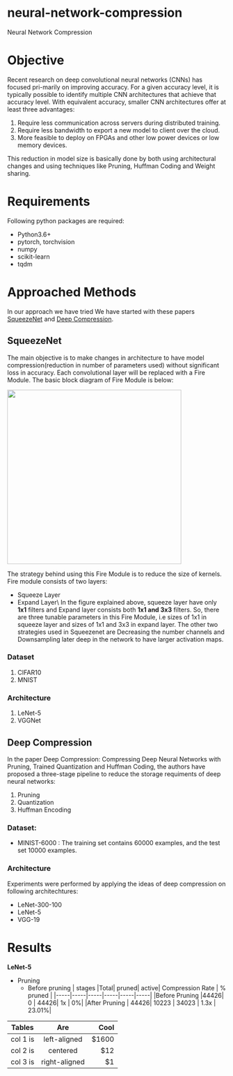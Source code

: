 
# neural-network-compression
Neural Network Compression

# Objective
Recent research on deep convolutional neural networks (CNNs) has focused pri-marily on improving accuracy. For a given accuracy level, it is typically possible to identify multiple CNN architectures that achieve that accuracy level. With equivalent accuracy, smaller CNN architectures offer at least three advantages:
1. Require less communication across servers during distributed training.  
2. Require less bandwidth to export a new model to client over the cloud. 
3. More feasible to deploy on FPGAs and other low power devices or low memory devices.

This reduction in model size is basically done by both using architectural changes and using techniques like Pruning, Huffman Coding and Weight sharing.

# Requirements
Following python packages are required:

* Python3.6+
* pytorch, torchvision
* numpy
* scikit-learn
* tqdm


# Approached Methods
In our approach we have tried We have started with these papers [SqueezeNet](https://arxiv.org/abs/1602.07360) and  [Deep Compression](https://arxiv.org/abs/1510.00149).
## SqueezeNet
The main objective is to make changes in architecture to have model compression(reduction in number of parameters used) without significant loss in accuracy. Each convolutional layer will be replaced with a Fire Module. The basic block diagram of Fire Module is below:
<!---![Fire Module](https://github.com/prashantksharma/neural-network-compression/blob/master/fire_module.png ) -->
<img src="https://github.com/prashantksharma/neural-network-compression/blob/master/fire_module.png" width="400" height="400">

The strategy behind using this Fire Module is to reduce the size of kernels. Fire module consists of two layers: 
* Squeeze Layer
* Expand Layer\\
In the figure explained above, squeeze layer have only **1x1** filters and Expand layer consists both **1x1 and 3x3** filters. So, there are three tunable parameters in this Fire Module, i.e sizes of 1x1 in squeeze layer and sizes of 1x1 and 3x3 in expand layer. The other two strategies used in Squeezenet are Decreasing the number channels and Downsampling later deep in the network to have larger activation maps.

### Dataset 
1. CIFAR10
2. MNIST 
### Architecture
1. LeNet-5
2. VGGNet



## Deep Compression 
In the paper Deep Compression: Compressing Deep Neural Networks with Pruning, Trained Quantization and Huffman Coding, the authors have proposed a three-stage pipeline to reduce the storage requiments of deep neural networks:
1. Pruning 
2. Quantization
3. Huffman Encoding


### Dataset:
* MINIST-6000 : The training set contains 60000 examples, and the test set 10000 examples. 

### Architecture
Experiments were performed by applying the ideas of deep compression on following architechtures:
* LeNet-300-100
* LeNet-5
* VGG-19

# Results 

**LeNet-5**
* Pruning 
  * Before pruning
  |   stages  |Total| pruned| active| Compression Rate | % pruned |
  |-----|-----|-----|-----|-----|-----|
  |Before Pruning |44426| 0 | 44426| 1x | 0%|
  |After Pruning | 44426| 10223 | 34023 | 1.3x | 23.01%|
  
| Tables   |      Are      |  Cool |
|----------|:-------------:|------:|
| col 1 is |  left-aligned | $1600 |
| col 2 is |    centered   |   $12 |
| col 3 is | right-aligned |    $1 |
    
  

